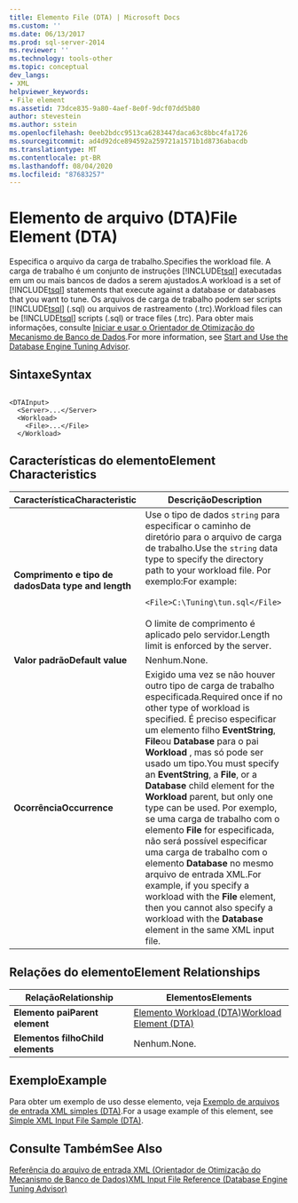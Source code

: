 ```yaml
---
title: Elemento File (DTA) | Microsoft Docs
ms.custom: ''
ms.date: 06/13/2017
ms.prod: sql-server-2014
ms.reviewer: ''
ms.technology: tools-other
ms.topic: conceptual
dev_langs:
- XML
helpviewer_keywords:
- File element
ms.assetid: 73dce835-9a80-4aef-8e0f-9dcf07dd5b80
author: stevestein
ms.author: sstein
ms.openlocfilehash: 0eeb2bdcc9513ca6283447daca63c8bbc4fa1726
ms.sourcegitcommit: ad4d92dce894592a259721a1571b1d8736abacdb
ms.translationtype: MT
ms.contentlocale: pt-BR
ms.lasthandoff: 08/04/2020
ms.locfileid: "87683257"
---
```

# <a name="file-element-dta"></a><span data-ttu-id="1779b-102">Elemento de arquivo (DTA)</span><span class="sxs-lookup"><span data-stu-id="1779b-102">File Element (DTA)</span></span>
  <span data-ttu-id="1779b-103">Especifica o arquivo da carga de trabalho.</span><span class="sxs-lookup"><span data-stu-id="1779b-103">Specifies the workload file.</span></span> <span data-ttu-id="1779b-104">A carga de trabalho é um conjunto de instruções [!INCLUDE[tsql](../../includes/tsql-md.md)] executadas em um ou mais bancos de dados a serem ajustados.</span><span class="sxs-lookup"><span data-stu-id="1779b-104">A workload is a set of [!INCLUDE[tsql](../../includes/tsql-md.md)] statements that execute against a database or databases that you want to tune.</span></span> <span data-ttu-id="1779b-105">Os arquivos de carga de trabalho podem ser scripts [!INCLUDE[tsql](../../includes/tsql-md.md)] (.sql) ou arquivos de rastreamento (.trc).</span><span class="sxs-lookup"><span data-stu-id="1779b-105">Workload files can be [!INCLUDE[tsql](../../includes/tsql-md.md)] scripts (.sql) or trace files (.trc).</span></span> <span data-ttu-id="1779b-106">Para obter mais informações, consulte [Iniciar e usar o Orientador de Otimização do Mecanismo de Banco de Dados](../../relational-databases/performance/start-and-use-the-database-engine-tuning-advisor.md).</span><span class="sxs-lookup"><span data-stu-id="1779b-106">For more information, see [Start and Use the Database Engine Tuning Advisor](../../relational-databases/performance/start-and-use-the-database-engine-tuning-advisor.md).</span></span>  
  
## <a name="syntax"></a><span data-ttu-id="1779b-107">Sintaxe</span><span class="sxs-lookup"><span data-stu-id="1779b-107">Syntax</span></span>  
  
```  
  
<DTAInput>  
  <Server>...</Server>  
  <Workload>  
    <File>...</File>  
  </Workload>  
```  
  
## <a name="element-characteristics"></a><span data-ttu-id="1779b-108">Características do elemento</span><span class="sxs-lookup"><span data-stu-id="1779b-108">Element Characteristics</span></span>  
  
|<span data-ttu-id="1779b-109">Característica</span><span class="sxs-lookup"><span data-stu-id="1779b-109">Characteristic</span></span>|<span data-ttu-id="1779b-110">Descrição</span><span class="sxs-lookup"><span data-stu-id="1779b-110">Description</span></span>|  
|--------------------|-----------------|  
|<span data-ttu-id="1779b-111">**Comprimento e tipo de dados**</span><span class="sxs-lookup"><span data-stu-id="1779b-111">**Data type and length**</span></span>|<span data-ttu-id="1779b-112">Use o tipo de dados `string` para especificar o caminho de diretório para o arquivo de carga de trabalho.</span><span class="sxs-lookup"><span data-stu-id="1779b-112">Use the `string` data type to specify the directory path to your workload file.</span></span> <span data-ttu-id="1779b-113">Por exemplo:</span><span class="sxs-lookup"><span data-stu-id="1779b-113">For example:</span></span><br /><br /> `<File>C:\Tuning\tun.sql</File>`<br /><br /> <span data-ttu-id="1779b-114">O limite de comprimento é aplicado pelo servidor.</span><span class="sxs-lookup"><span data-stu-id="1779b-114">Length limit is enforced by the server.</span></span>|  
|<span data-ttu-id="1779b-115">**Valor padrão**</span><span class="sxs-lookup"><span data-stu-id="1779b-115">**Default value**</span></span>|<span data-ttu-id="1779b-116">Nenhum.</span><span class="sxs-lookup"><span data-stu-id="1779b-116">None.</span></span>|  
|<span data-ttu-id="1779b-117">**Ocorrência**</span><span class="sxs-lookup"><span data-stu-id="1779b-117">**Occurrence**</span></span>|<span data-ttu-id="1779b-118">Exigido uma vez se não houver outro tipo de carga de trabalho especificada.</span><span class="sxs-lookup"><span data-stu-id="1779b-118">Required once if no other type of workload is specified.</span></span> <span data-ttu-id="1779b-119">É preciso especificar um elemento filho **EventString**, **File**ou **Database** para o pai **Workload** , mas só pode ser usado um tipo.</span><span class="sxs-lookup"><span data-stu-id="1779b-119">You must specify an **EventString**, a **File**, or a **Database** child element for the **Workload** parent, but only one type can be used.</span></span> <span data-ttu-id="1779b-120">Por exemplo, se uma carga de trabalho com o elemento **File** for especificada, não será possível especificar uma carga de trabalho com o elemento **Database** no mesmo arquivo de entrada XML.</span><span class="sxs-lookup"><span data-stu-id="1779b-120">For example, if you specify a workload with the **File** element, then you cannot also specify a workload with the **Database** element in the same XML input file.</span></span>|  
  
## <a name="element-relationships"></a><span data-ttu-id="1779b-121">Relações do elemento</span><span class="sxs-lookup"><span data-stu-id="1779b-121">Element Relationships</span></span>  
  
|<span data-ttu-id="1779b-122">Relação</span><span class="sxs-lookup"><span data-stu-id="1779b-122">Relationship</span></span>|<span data-ttu-id="1779b-123">Elementos</span><span class="sxs-lookup"><span data-stu-id="1779b-123">Elements</span></span>|  
|------------------|--------------|  
|<span data-ttu-id="1779b-124">**Elemento pai**</span><span class="sxs-lookup"><span data-stu-id="1779b-124">**Parent element**</span></span>|[<span data-ttu-id="1779b-125">Elemento Workload &#40;DTA&#41;</span><span class="sxs-lookup"><span data-stu-id="1779b-125">Workload Element &#40;DTA&#41;</span></span>](workload-element-dta.md)|  
|<span data-ttu-id="1779b-126">**Elementos filho**</span><span class="sxs-lookup"><span data-stu-id="1779b-126">**Child elements**</span></span>|<span data-ttu-id="1779b-127">Nenhum.</span><span class="sxs-lookup"><span data-stu-id="1779b-127">None.</span></span>|  
  
## <a name="example"></a><span data-ttu-id="1779b-128">Exemplo</span><span class="sxs-lookup"><span data-stu-id="1779b-128">Example</span></span>  
 <span data-ttu-id="1779b-129">Para obter um exemplo de uso desse elemento, veja [Exemplo de arquivos de entrada XML simples &#40;DTA&#41;](simple-xml-input-file-sample-dta.md).</span><span class="sxs-lookup"><span data-stu-id="1779b-129">For a usage example of this element, see [Simple XML Input File Sample &#40;DTA&#41;](simple-xml-input-file-sample-dta.md).</span></span>  
  
## <a name="see-also"></a><span data-ttu-id="1779b-130">Consulte Também</span><span class="sxs-lookup"><span data-stu-id="1779b-130">See Also</span></span>  
 [<span data-ttu-id="1779b-131">Referência do arquivo de entrada XML &#40;Orientador de Otimização do Mecanismo de Banco de Dados&#41;</span><span class="sxs-lookup"><span data-stu-id="1779b-131">XML Input File Reference &#40;Database Engine Tuning Advisor&#41;</span></span>](xml-input-file-reference-database-engine-tuning-advisor.md)  
  
  
